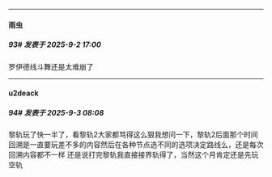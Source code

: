 ﻿
*****

####  雨虫  
##### 93#       发表于 2025-9-2 17:00

罗伊德线斗舞还是太难崩了


*****

####  u2deack  
##### 94#       发表于 2025-9-3 08:08

黎轨玩了快一半了，看黎轨2大家都骂得这么狠我想问一下，黎轨2后面那个时间回溯是一直要玩差不多的内容然后在各种节点选不同的选项决定路线么，还是每次回溯内容都不一样
还是说打完黎轨我直接接界轨得了，当然这个月肯定还是先玩空轨

